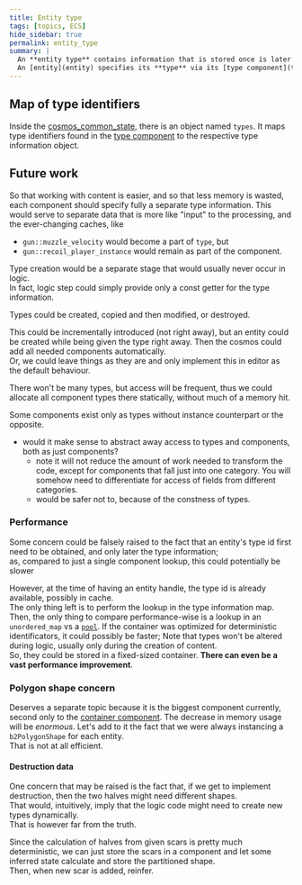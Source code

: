 ```yaml
---
title: Entity type
tags: [topics, ECS]
hide_sidebar: true
permalink: entity_type
summary: |
  An **entity type** contains information that is stored once is later shared by one or more entities.  
  An [entity](entity) specifies its **type** via its [type component](type_component). 
---
```


## Map of type identifiers

Inside the [cosmos_common_state](cosmos_common_state), there is an object named ``types``.
It maps type identifiers found in the [type component](type_component) to the respective type information object.

## Future work

So that working with content is easier, and so that less memory is wasted, each component should specify fully a separate type information.
This would serve to separate data that is more like "input" to the processing, and the ever-changing caches, like
- ``gun::muzzle_velocity`` would become a part of ``type``, but
- ``gun::recoil_player_instance`` would remain as part of the component. 

Type creation would be a separate stage that would usually never occur in logic.  
In fact, logic step could simply provide only a const getter for the type information.

Types could be created, copied and then modified, or destroyed.

This could be incrementally introduced (not right away), but an entity could be created while being given the type right away. Then the cosmos could add all needed components automatically.  
Or, we could leave things as they are and only implement this in editor as the default behaviour.

There won't be many types, but access will be frequent, thus we could allocate all component types there statically, without much of a memory hit.

Some components exist only as types without instance counterpart or the opposite.
- would it make sense to abstract away access to types and components, both as just components?
	- note it will not reduce the amount of work needed to transform the code, except for components that fall just into one category. You will somehow need to differentiate for access of fields from different categories.
	- would be safer not to, because of the constness of types.

### Performance

Some concern could be falsely raised to the fact that an entity's type id first need to be obtained, and only later the type information;  
as, compared to just a single component lookup, this could potentially be slower

However, at the time of having an entity handle, the type id is already available, possibly in cache.  
The only thing left is to perform the lookup in the type information map.
Then, the only thing to compare performance-wise is a lookup in an ``unordered_map`` vs a [``pool``](pool).
If the container was optimized for deterministic identificators, it could possibly be faster;
Note that types won't be altered during logic, usually only during the creation of content.  
So, they could be stored in a fixed-sized container. **There can even be a vast performance improvement**. 

### Polygon shape concern

Deserves a separate topic because it is the biggest component currently, second only to the [container component](container_component). 
The decrease in memory usage will be *enormous*. Let's add to it the fact that we were always instancing a ``b2PolygonShape`` for each entity.  
That is not at all efficient.

#### Destruction data

One concern that may be raised is the fact that, if we get to implement destruction, then the two halves might need different shapes.  
That would, intuitively, imply that the logic code might need to create new types dynamically.  
That is however far from the truth.  

Since the calculation of halves from given scars is pretty much deterministic,
we can just store the scars in a component and let some inferred state calculate and store the partitioned shape.  
Then, when new scar is added, reinfer.
